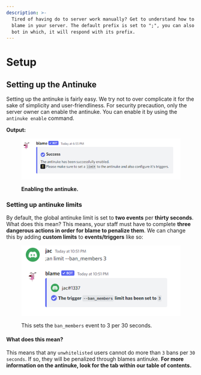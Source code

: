 ```yaml
---
description: >-
  Tired of having do to server work manually? Get to understand how to setup
  blame in your server. The default prefix is set to ";", you can also ping the
  bot in which, it will respond with its prefix.
---
```


# Setup

## Setting up the Antinuke <a href="#antinuke" id="antinuke"></a>

Setting up the antinuke is fairly easy. We try not to over complicate it for the sake of simplicity and user-friendliness. For security precaution, only the server owner can enable the antinuke. You can enable it by using the `antinuke enable` command.

**Output:**

<figure><img src="../.gitbook/assets/image (1).png" alt=""><figcaption><p><strong>Enabling the antinuke.</strong></p></figcaption></figure>

### Setting up antinuke limits

By default, the global antinuke limit is set to **two events** per **thirty seconds**. What does this mean? This means, your staff must have to complete **three dangerous actions in order for blame to penalize them**. We can change this by adding **custom limits** to **events/triggers** like so:

<figure><img src="../.gitbook/assets/an limit.png" alt=""><figcaption><p>This sets the <code>ban_members</code> event to 3 per 30 seconds.</p></figcaption></figure>

#### What does this mean?

This means that any `unwhitelisted` users cannot do more than `3` bans per `30 seconds`. If so, they will be penalized through blames antinuke. **For more information on the antinuke, look for the tab within our table of contents.**

##

##

##

##

##
